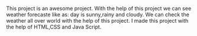  This project is an awesome project. With the help of this project we can see weather forecaste like as: day is sunny,rainy and cloudy.
 We can check the weather all over world with the help of this project.
 I made this project with the help of HTML,CSS and Java Script.
